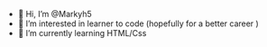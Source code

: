 - 👋 Hi, I’m @Markyh5
- 👀 I’m interested in learner to code (hopefully for a better career )
- 🌱 I’m currently learning HTML/Css

<!---
Markyh5/Markyh5 is a ✨ special ✨ repository because its `README.md` (this file) appears on your GitHub profile.
You can click the Preview link to take a look at your changes.
--->
